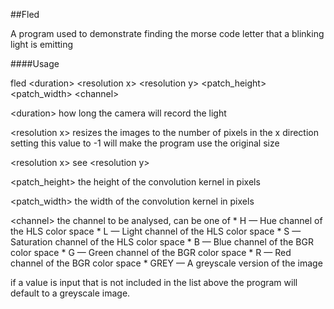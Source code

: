 ##Fled

A program used to demonstrate finding the morse code letter that a blinking light is emitting

####Usage

fled &lt;duration&gt; &lt;resolution x&gt; &lt;resolution y&gt; &lt;patch_height&gt; &lt;patch_width&gt; &lt;channel&gt;

&lt;duration&gt;
	how long the camera will record the light
	
&lt;resolution x&gt;
	resizes the images to the number of pixels in the x direction
	setting this value to -1 will make the program use the original size
	
&lt;resolution x&gt;
	see &lt;resolution y&gt;
	
&lt;patch_height&gt;
	the height of the convolution kernel in pixels
	
&lt;patch_width&gt;
	the width of the convolution kernel in pixels
	
&lt;channel&gt;
	the channel to be analysed, can be one of
		* H &mdash; Hue channel of the HLS color space
		* L &mdash; Light channel of the HLS color space
		* S &mdash; Saturation channel of the HLS color space
		* B &mdash; Blue channel of the BGR color space
		* G &mdash; Green channel of the BGR color space
		* R &mdash; Red channel of the BGR color space
		* GREY &mdash; A greyscale version of the image
		
if a value is input that is not included in the list above the program will default
to a greyscale image.